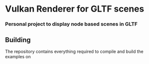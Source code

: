 # Vulkan Renderer for GLTF scenes

### Personal project to display node based scenes in GLTF

## Building

The repository contains everything required to compile and build the examples on 



